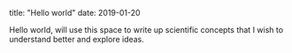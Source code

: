 title: "Hello world"
date: 2019-01-20


Hello world, will use this space to write up scientific concepts that I wish to understand better and explore ideas. 
